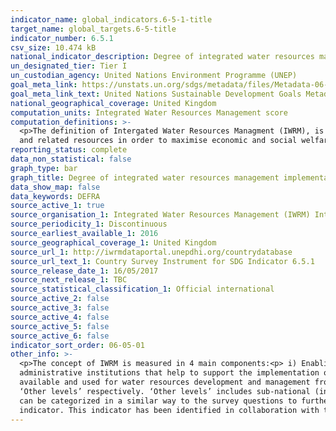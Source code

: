 ```yaml
---
indicator_name: global_indicators.6-5-1-title
target_name: global_targets.6-5-title
indicator_number: 6.5.1
csv_size: 10.474 kB
national_indicator_description: Degree of integrated water resources management implementation, measured from 0 (implementation not yet started) to 100 (fully implemented).
un_designated_tier: Tier I
un_custodian_agency: United Nations Environment Programme (UNEP)
goal_meta_link: https://unstats.un.org/sdgs/metadata/files/Metadata-06-05-01.pdf 
goal_meta_link_text: United Nations Sustainable Development Goals Metadata (PDF 410 KB)
national_geographical_coverage: United Kingdom
computation_units: Integrated Water Resources Management score
computation_definitions: >-
  <p>The definition of Intergated Water Resources Managment (IWRM), is based on an internationally agreed definition, and is universally applicable. IWRM was officially established in 1992 and is defined as “a process which promotes the coordinated development and management of water, land
  and related resources in order to maximise economic and social welfare in an equitable manner without compromising the sustainability of vital ecosystems”.
reporting_status: complete
data_non_statistical: false
graph_type: bar
graph_title: Degree of integrated water resources management implementation
data_show_map: false
data_keywords: DEFRA
source_active_1: true
source_organisation_1: Integrated Water Resources Management (IWRM) International
source_periodicity_1: Discontinuous
source_earliest_available_1: 2016
source_geographical_coverage_1: United Kingdom
source_url_1: http://iwrmdataportal.unepdhi.org/countrydatabase 
source_url_text_1: Country Survey Instrument for SDG Indicator 6.5.1
source_release_date_1: 16/05/2017
source_next_release_1: TBC
source_statistical_classification_1: Official international
source_active_2: false
source_active_3: false
source_active_4: false
source_active_5: false
source_active_6: false
indicator_sort_order: 06-05-01
other_info: >-
  <p>The concept of IWRM is measured in 4 main components:<p> i) Enabling environment - this includes the policies, laws, plans and strategies which create the ‘enabling environment’ for IWRM<p> ii) Institutions - includes the range and roles of political, social, economic and
  administrative institutions that help to support the implementation of IWRM <p>iii) Management Instruments - The tools and activities that enable decision-makers and users to make rational and informed choices between alternative actions<p>iv) Financing - Budgeting and financing made
  available and used for water resources development and management from various sources.<p>The indicator is based on a national survey structured around these four main components (UNEP 2016). Each component is also split into two parts; questions concerning the ‘National level’ and
  ‘Other levels’ respectively. ‘Other levels’ includes sub-national (including provinces/states for federated countries), basin level, and the transboundary level as appropriate. These two parts address the wording of Target 6.5, ‘implement [IWRM] at all levels …’. <p>Indicator resullts
  can be categorized in a similar way to the survey questions to further aid interpretation; Degree of implementation = Very low (0-9.9); Low (10-29.9); Medium-low (30-49.9); Medium-high (50-69.9); High (70-89.9); and Very high (90-100).<p>  Data follows the UN specification for this
  indicator. This indicator has been identified in collaboration with topic experts.
---
```

